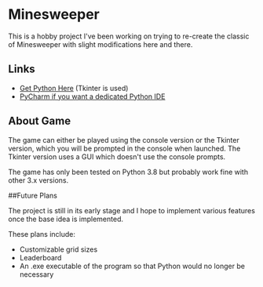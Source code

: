 # Minesweeper

This is a hobby project I've been working on trying to re-create the classic of Minesweeper with slight modifications here and there.

## Links

- [Get Python Here](https://www.python.org/) (Tkinter is used)
- [PyCharm if you want a dedicated Python IDE](https://www.jetbrains.com/pycharm/)

## About Game
The game can either be played using the console version or the Tkinter version, which you will be prompted in the console when launched. The Tkinter version uses a GUI which doesn't use the console prompts.

The game has only been tested on Python 3.8 but probably work fine with other 3.x versions.

##Future Plans

The project is still in its early stage and I hope to implement various features once the base idea is implemented.

These plans include:

- Customizable grid sizes
- Leaderboard
- An .exe executable of the program so that Python would no longer be necessary
